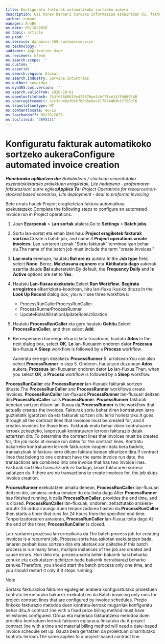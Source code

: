 ```yaml
---
title: Konfiguratu fakturak automatikoko sortzeko aukera
description: Gai honek beroari buruzko informazioa eskaintzen du, fakturak automatikoki sortzeko sistema konfiguratzeko.
author: rumant
manager: AnnBe
ms.date: 09/18/2020
ms.topic: article
ms.prod: ''
ms.service: dynamics-365-customerservice
ms.technology: ''
audience: Application User
ms.reviewer: kfend
ms.search.scope: ''
ms.custom: ''
ms.assetid: ''
ms.search.region: Global
ms.search.industry: Service industries
ms.author: suvaidya
ms.dyn365.ops.version: ''
ms.search.validFrom: 2020-10-01
ms.openlocfilehash: 764fd4568619e4f5676ee3cbf7fce14ffb069548
ms.sourcegitcommit: a2c3cd49a3b667b8b5edaa31788b4b9b1f728d78
ms.translationtype: HT
ms.contentlocale: eu-ES
ms.lasthandoff: 09/28/2020
ms.locfileid: "3898111"
---
```

# <a name="configure-automated-invoice-creation"></a><span data-ttu-id="bf976-103">Konfiguratu fakturak automatikoko sortzeko aukera</span><span class="sxs-lookup"><span data-stu-id="bf976-103">Configure automated invoice creation</span></span>

<span data-ttu-id="bf976-104">_**Honetarako aplikatzen da:** Baliabideen / stockean oinarritutako eszenatokietarako proiektuen eragiketak, Lite hedapena - proformaren fakturazioari aurre egitea_</span><span class="sxs-lookup"><span data-stu-id="bf976-104">_**Applies To:** Project Operations for resource/non-stocked based scenarios, Lite deployment - deal to proforma invoicing_</span></span>

<span data-ttu-id="bf976-105">Bete urrats hauek Project eragiketetan faktura automatikoa exekutatzeko.</span><span class="sxs-lookup"><span data-stu-id="bf976-105">Complete the following steps to configure an automated invoice run in Project operations.</span></span>

1. <span data-ttu-id="bf976-106">Joan **Ezarpenak** \> **Lan sortak** atalera.</span><span class="sxs-lookup"><span data-stu-id="bf976-106">Go to **Settings** \> **Batch jobs**.</span></span>
2. <span data-ttu-id="bf976-107">Sortu lan-sortat eta eman izen hau: **Project eragiketek fakturak sortzea**.</span><span class="sxs-lookup"><span data-stu-id="bf976-107">Create a batch job, and name it **Project operations create invoices**.</span></span> <span data-ttu-id="bf976-108">Lan-sortaren izenak "Sortu fakturak" terminoa izan behar du.</span><span class="sxs-lookup"><span data-stu-id="bf976-108">The name of the batch job must include the term "create invoices."</span></span>
3. <span data-ttu-id="bf976-109">**Lan mota** eremuan, hautatu **Bat ere ez** aukera.</span><span class="sxs-lookup"><span data-stu-id="bf976-109">In the **Job type** field, select **None**.</span></span> <span data-ttu-id="bf976-110">Berez, **Maiztasuna egunero** eta **Aktibatuta dago** aukerak ezarrita daude **Bai** aukerarekin.</span><span class="sxs-lookup"><span data-stu-id="bf976-110">By default, the **Frequency Daily** and **Is Active** options are set to **Yes**.</span></span>
4. <span data-ttu-id="bf976-111">Hautatu **Lan-fluxua exekutatu**.</span><span class="sxs-lookup"><span data-stu-id="bf976-111">Select **Run Workflow**.</span></span> <span data-ttu-id="bf976-112">**Begiratu erregistroa** elkarrizketa-koadroan, hiru lan-fluxu ikusiko dituzu:</span><span class="sxs-lookup"><span data-stu-id="bf976-112">In the **Look Up Record** dialog box, you will see three workflows:</span></span>

    - <span data-ttu-id="bf976-113">ProcessRunCaller</span><span class="sxs-lookup"><span data-stu-id="bf976-113">ProcessRunCaller</span></span>
    - <span data-ttu-id="bf976-114">ProcessRunner</span><span class="sxs-lookup"><span data-stu-id="bf976-114">ProcessRunner</span></span>
    - <span data-ttu-id="bf976-115">UpdateRoleUtilization</span><span class="sxs-lookup"><span data-stu-id="bf976-115">UpdateRoleUtilization</span></span>

5. <span data-ttu-id="bf976-116">Hautatu **ProcessRunCaller** eta gero hautatu **Gehitu**.</span><span class="sxs-lookup"><span data-stu-id="bf976-116">Select **ProcessRunCaller**, and then select **Add**.</span></span>
6. <span data-ttu-id="bf976-117">Berrespenaren hurrengo elkarrizketa-koadroan, hautatu **Ados**.</span><span class="sxs-lookup"><span data-stu-id="bf976-117">In the next dialog box, select **OK**.</span></span> <span data-ttu-id="bf976-118">**Lo** lan-fluxuaren ondoren dator **Prozesua** lan-fluxua.</span><span class="sxs-lookup"><span data-stu-id="bf976-118">A **Sleep** workflow is followed by a **Process** workflow.</span></span>

    <span data-ttu-id="bf976-119">Aukeratu ere egin dezakezu **ProcessRunner** 5. urratsean.</span><span class="sxs-lookup"><span data-stu-id="bf976-119">You can also select **ProcessRunner** in step 5.</span></span> <span data-ttu-id="bf976-120">Ondoren, hautatzen duzunean **Ados** aukera, **Prozesua** lan-fluxuaren ondoren dator **Lo** lan-fluxua.</span><span class="sxs-lookup"><span data-stu-id="bf976-120">Then, when you select **OK**, a **Process** workflow is followed by a **Sleep** workflow.</span></span>

<span data-ttu-id="bf976-121">**ProcessRunCaller** eta **ProcessRunner** lan-fluxuek fakturak sortzen dituzte.</span><span class="sxs-lookup"><span data-stu-id="bf976-121">The **ProcessRunCaller** and **ProcessRunner** workflows create invoices.</span></span> <span data-ttu-id="bf976-122">**ProcessRunCaller** lan-fluxuak **ProcessRunner** lan-fluxuari deitzen dio.</span><span class="sxs-lookup"><span data-stu-id="bf976-122">**ProcessRunCaller** calls **ProcessRunner**.</span></span> <span data-ttu-id="bf976-123">**ProcessRunner** fakturak benetan sortzen dituen lan-fluxua da.</span><span class="sxs-lookup"><span data-stu-id="bf976-123">**ProcessRunner** is the workflow that actually creates the invoices.</span></span> <span data-ttu-id="bf976-124">Fakturak sortu behar diren kontraturen lerro guztietatik igarotzen da eta fakturak sortzen ditu lerro horietarako.</span><span class="sxs-lookup"><span data-stu-id="bf976-124">It goes through all the contract lines that invoices must be created for, and it creates invoices for those lines.</span></span> <span data-ttu-id="bf976-125">Fakturak eratu behar diren kontratuaren lerroak zehazteko, lanpostuak kontratuaren lerroen fakturazio datak aztertzen ditu.</span><span class="sxs-lookup"><span data-stu-id="bf976-125">To determine the contract lines that invoices must be created for, the job looks at invoice run dates for the contract lines.</span></span> <span data-ttu-id="bf976-126">Kontratu bakarreko kontratuaren lerroek fakturaren iraupen-data bera badute, transakzioak bi faktura-lerro dituen faktura batean elkartzen dira.</span><span class="sxs-lookup"><span data-stu-id="bf976-126">If contract lines that belong to one contract have the same invoice run date, the transactions are combined into one invoice that has two invoice lines.</span></span> <span data-ttu-id="bf976-127">Fakturak sortzeko transakziorik ez badago, lanak fakturaren sorrera saltatzen du.</span><span class="sxs-lookup"><span data-stu-id="bf976-127">If there are no transactions to create invoices for, the job skips invoice creation.</span></span>

<span data-ttu-id="bf976-128">**ProcessRunner** exekutatzen amaitu denean, **ProcessRunCaller** lan-fluxuari deitzen dio, amaiera-ordua ematen du eta itxita dago.</span><span class="sxs-lookup"><span data-stu-id="bf976-128">After **ProcessRunner** has finished running, it calls **ProcessRunCaller**, provides the end time, and is closed.</span></span> <span data-ttu-id="bf976-129">**ProcessRunCaller** lan-fluxuak, ondoren, zehaztutako amaiera-ordutik 24 orduz iraungo duen tenporizadorea hasten du.</span><span class="sxs-lookup"><span data-stu-id="bf976-129">**ProcessRunCaller** then starts a timer that runs for 24 hours from the specified end time.</span></span> <span data-ttu-id="bf976-130">Tenporizadorearen amaieran, **ProcessRunCaller** lan-fluxua itxita dago.</span><span class="sxs-lookup"><span data-stu-id="bf976-130">At the end of the timer, **ProcessRunCaller** is closed.</span></span>

<span data-ttu-id="bf976-131">Lan-sortaren prozesua lan errepikaria da.</span><span class="sxs-lookup"><span data-stu-id="bf976-131">The batch process job for creating invoices is a recurrent job.</span></span> <span data-ttu-id="bf976-132">Prozesu-sorta hau askotan exekutatzen bada, lanaren zenbait kasu sortzen dira eta akatsak sor daitezke.</span><span class="sxs-lookup"><span data-stu-id="bf976-132">If this batch process is run many times, multiple instances of the job are created and cause errors.</span></span> <span data-ttu-id="bf976-133">Hori dela eta, prozesu-sorta behin bakarrik hasi beharko zenuke eta exekutatzen gelditzen bada bakarrik berrabiarazi beharko zenuke.</span><span class="sxs-lookup"><span data-stu-id="bf976-133">Therefore, you should start the batch process only one time, and you should restart it only if it stops running.</span></span>

> [!NOTE]
> <span data-ttu-id="bf976-134">Sortako fakturazioa fakturen egutegien arabera konfiguratutako proiektuen kontratu lerroetarako bakarrik exekutatzen da.</span><span class="sxs-lookup"><span data-stu-id="bf976-134">Batch invoicing only runs for project contract lines that are configured by invoice schedules.</span></span> <span data-ttu-id="bf976-135">Prezio finkoko fakturazio metodoa duen kontratu-lerroak mugarriak konfiguratu behar ditu.</span><span class="sxs-lookup"><span data-stu-id="bf976-135">A contract line with a fixed price billing method must have milestones configured.</span></span> <span data-ttu-id="bf976-136">Ordua eta materiala fakturatzeko metodoa duen proiektu-kontratuen lerroak fakturen egitaraua finkatuko du.</span><span class="sxs-lookup"><span data-stu-id="bf976-136">A project contract line with a time and material billing method will need a date-based invoice schedule set up.</span></span> <span data-ttu-id="bf976-137">Gauza bera gertatzen da proiektuan oinarritutako kontratu lerroan.</span><span class="sxs-lookup"><span data-stu-id="bf976-137">The same applies to a project-based contract line.</span></span>     
